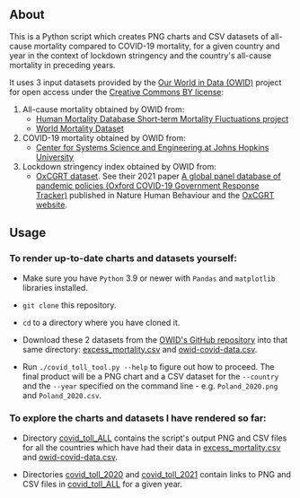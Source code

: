 ## About

This is a Python script which creates PNG charts and CSV datasets of all-cause mortality compared to COVID-19 mortality, 
for a given country and year in the context of lockdown stringency and the country's all-cause mortality in preceding
years.

It uses 3 input datasets provided by the [Our World in Data (OWID)](https://ourworldindata.org/) project for open access
under the [Creative Commons BY license](https://creativecommons.org/licenses/by/4.0/):

1. All-cause mortality obtained by OWID from:
   - [Human Mortality Database Short-term Mortality Fluctuations project](https://www.mortality.org)
   - [World Mortality Dataset](https://github.com/akarlinsky/world_mortality)
2. COVID-19 mortality obtained by OWID from:
   - [Center for Systems Science and Engineering at Johns Hopkins University](https://github.com/CSSEGISandData/COVID-19)
3. Lockdown stringency index obtained by OWID from:
   - [OxCGRT dataset](https://github.com/OxCGRT/covid-policy-tracker). See their 2021 paper
     [A global panel database of pandemic policies (Oxford COVID-19 Government Response Tracker)](https://doi.org/10.1038/s41562-021-01079-8)
     published in Nature Human Behaviour and the [OxCGRT website](https://covidtracker.bsg.ox.ac.uk).

## Usage

### To render up-to-date charts and datasets yourself:

- Make sure you have `Python` 3.9 or newer with `Pandas` and `matplotlib` libraries installed.

- `git clone` this repository.

- `cd` to a directory where you have cloned it.

- Download these 2 datasets from the [OWID's GitHub repository](https://github.com/owid/covid-19-data) into that same 
  directory: 
  [excess_mortality.csv](https://github.com/owid/covid-19-data/blob/master/public/data/excess_mortality/excess_mortality.csv)
  and [owid-covid-data.csv](https://github.com/owid/covid-19-data/blob/master/public/data/owid-covid-data.csv).

- Run `./covid_toll_tool.py --help` to figure out how to proceed. The final product will be a PNG chart and a CSV 
  dataset for the `--country` and the `--year` specified on the command line - e.g. `Poland_2020.png` and 
  `Poland_2020.csv`.

### To explore the charts and datasets I have rendered so far:

- Directory [covid_toll_ALL](covid_toll_ALL) contains the script's output PNG and CSV files for all the countries which 
  have had their data in
  [excess_mortality.csv](https://github.com/owid/covid-19-data/blob/master/public/data/excess_mortality/excess_mortality.csv)
  and [owid-covid-data.csv](https://github.com/owid/covid-19-data/blob/master/public/data/owid-covid-data.csv).
  
- Directories [covid_toll_2020](covid_toll_2020) and [covid_toll_2021](covid_toll_2021) contain links to PNG and CSV 
  files in [covid_toll_ALL](covid_toll_ALL) for a given year.
